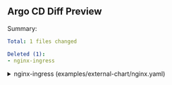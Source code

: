 ## Argo CD Diff Preview

Summary:
```yaml
Total: 1 files changed

Deleted (1):
- nginx-ingress
```

<details>
<summary>nginx-ingress (examples/external-chart/nginx.yaml)</summary>
<br>

```diff
@@ Application deleted: nginx-ingress (examples/external-chart/nginx.yaml) @@
-apiVersion: v1
-data:
-  allow-snippet-annotations: "false"
-kind: ConfigMap
-metadata:
-  annotations: {}
-  labels:
-    app.kubernetes.io/component: controller
-    app.kubernetes.io/instance: nginx-ingress
-    app.kubernetes.io/managed-by: Helm
-    app.kubernetes.io/name: ingress-nginx
-    app.kubernetes.io/part-of: ingress-nginx
-    app.kubernetes.io/version: 1.10.0
-    helm.sh/chart: ingress-nginx-4.10.0
-  name: nginx-ingress-ingress-nginx-controller
-  namespace: default
-
----
-apiVersio
```

⚠️⚠️⚠️ Diff is too long. Truncated to 1000 characters. This can be adjusted with the `--max-diff-length` flag

_Stats_:
[], [], [], [], []
